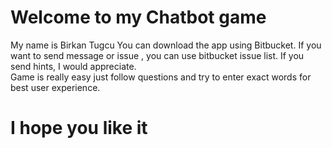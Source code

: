 # Welcome to my Chatbot game
My name is Birkan Tugcu
You can download the app using Bitbucket. 
If you want to send message or issue , you can use bitbucket issue list. If you send hints, I would appreciate.    
Game is really easy just follow questions and try to enter exact words for best user experience. 

# I hope you like it




